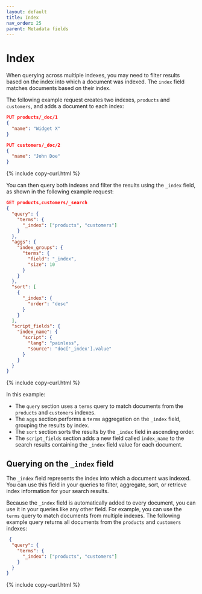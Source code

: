 ```yaml
---
layout: default
title: Index
nav_order: 25
parent: Metadata fields
---
```


# Index

When querying across multiple indexes, you may need to filter results based on the index into which a document was indexed. The `index` field matches documents based on their index. 

The following example request creates two indexes, `products` and `customers`, and adds a document to each index:

```json
PUT products/_doc/1
{
  "name": "Widget X"
}

PUT customers/_doc/2
{
  "name": "John Doe"
}
```
{% include copy-curl.html %}

You can then query both indexes and filter the results using the `_index` field, as shown in the following example request:

```json
GET products,customers/_search
{
  "query": {
    "terms": {
      "_index": ["products", "customers"]
    }
  },
  "aggs": {
    "index_groups": {
      "terms": {
        "field": "_index",
        "size": 10
      }
    }
  },
  "sort": [
    {
      "_index": {
        "order": "desc"
      }
    }
  ],
  "script_fields": {
    "index_name": {
      "script": {
        "lang": "painless",
        "source": "doc['_index'].value"
      }
    }
  }
}
```
{% include copy-curl.html %}

In this example:

- The `query` section uses a `terms` query to match documents from the `products` and `customers` indexes.
- The `aggs` section performs a `terms` aggregation on the `_index` field, grouping the results by index.
- The `sort` section sorts the results by the `_index` field in ascending order.
- The `script_fields` section adds a new field called `index_name` to the search results containing the `_index` field value for each document.

## Querying on the `_index` field

The `_index` field represents the index into which a document was indexed. You can use this field in your queries to filter, aggregate, sort, or retrieve index information for your search results.

Because the `_index` field is automatically added to every document, you can use it in your queries like any other field. For example, you can use the `terms` query to match documents from multiple indexes. The following example query returns all documents from the `products` and `customers` indexes:

```json
 {
  "query": {
    "terms": {
      "_index": ["products", "customers"]
    }
  }
}
```
{% include copy-curl.html %}
